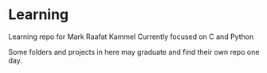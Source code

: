 # Learning

Learning repo for Mark Raafat Kammel
Currently focused on C and Python

Some folders and projects in here may graduate and find their own repo one day.
